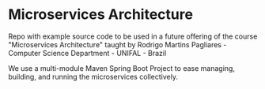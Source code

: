 # Microservices Architecture
Repo with example source code to be used in a future offering of the course "Microservices Architecture" taught by Rodrigo Martins Pagliares - Computer Science Department - UNIFAL - Brazil

We use a multi-module Maven Spring Boot Project to ease managing, building, and running the microservices collectively.

